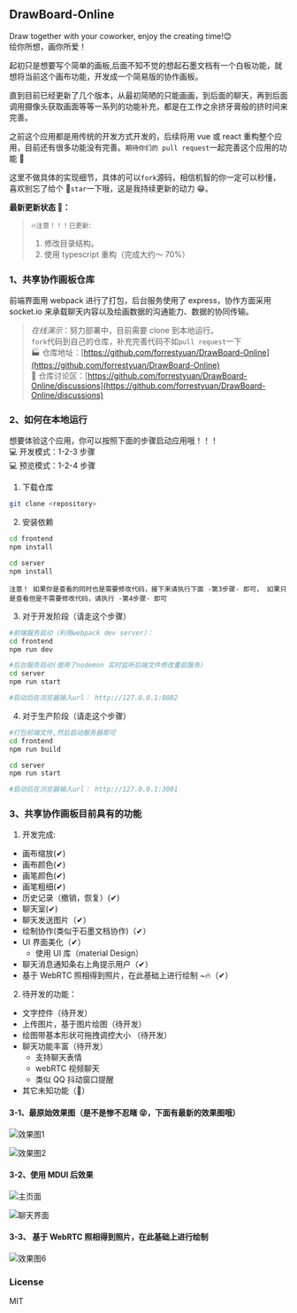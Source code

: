 ## DrawBoard-Online

Draw together with your coworker, enjoy the creating time!😊  
绘你所想，画你所爱！

起初只是想要写个简单的画板,后面不知不觉的想起石墨文档有一个白板功能，就想将当前这个画布功能，开发成一个简易版的协作画板。

直到目前已经更新了几个版本，从最初简陋的只能画画，到后面的聊天，再到后面调用摄像头获取画面等等一系列的功能补充，都是在工作之余挤牙膏般的挤时间来完善。

之前这个应用都是用传统的开发方式开发的，后续将用 vue 或 react 重构整个应用，目前还有很多功能没有完善。`期待你们的 pull request`一起完善这个应用的功能 🤣

这里不做具体的实现细节，具体的可以`fork`源码，相信机智的你一定可以秒懂，喜欢别忘了给个 🌟`star`一下哦，这是我持续更新的动力 😁。

**最新更新状态 🚩：**

> `🔥注意！！！已更新`:
>
> 1. 修改目录结构。
> 2. 使用 typescript 重构（完成大约～ 70%）

### 1、共享协作画板仓库

前端界面用 webpack 进行了打包，后台服务使用了 express，协作方面采用 socket.io 来承载聊天内容以及绘画数据的沟通能力、数据的协同传输。

> _在线演示_：努力部署中，目前需要 clone 到本地运行。  
>  `fork`代码到自己的仓库，补充完善代码不如`pull request`一下  
> 🏭 仓库地址：[https://github.com/forrestyuan/DrawBoard-Online](https://github.com/forrestyuan/DrawBoard-Online)  
> 💬 仓库讨论区：[https://github.com/forrestyuan/DrawBoard-Online/discussions](https://github.com/forrestyuan/DrawBoard-Online/discussions)

### 2、如何在本地运行

想要体验这个应用，你可以按照下面的步骤启动应用哦！！！  
💻 开发模式：1-2-3 步骤  
💻 预览模式：1-2-4 步骤

1. 下载仓库

```bash
git clone <repository>
```

2. 安装依赖

```bash
cd frontend
npm install

cd server
npm install
```

`注意！ 如果你是查看的同时也是需要修改代码，接下来请执行下面 -第3步骤- 即可， 如果只是查看但是不需要修改代码，请执行 -第4步骤- 即可`

3. 对于开发阶段（请走这个步骤）

```bash
#前端服务启动（利用webpack dev server）：
cd frontend
npm run dev

#后台服务启动(使用了nodemon 实时监听后端文件修改重启服务)
cd server
npm run start

#启动后在浏览器输入url： http://127.0.0.1:8082
```

4.  对于生产阶段（请走这个步骤）

```bash
#打包前端文件,然后启动服务器即可
cd frontend
npm run build

cd server
npm run start

#启动后在浏览器输入url： http://127.0.0.1:3001
```

### 3、共享协作画板目前具有的功能

1. 开发完成:

- 画布缩放(✔)
- 画布颜色(✔)
- 画笔颜色(✔)
- 画笔粗细(✔)
- 历史记录（撤销，恢复）(✔)
- 聊天室(✔)
- 聊天发送图片（✔）
- 绘制协作(类似于石墨文档协作)（✔）
- UI 界面美化（✔）
  - 使用 UI 库（material Design）
- 聊天消息通知条右上角提示用户（✔）
- 基于 WebRTC 照相得到照片，在此基础上进行绘制 ~🔥（✔）

2. 待开发的功能：

- 文字控件（待开发）
- 上传图片，基于图片绘图（待开发）
- 绘图带基本形状可拖拽调控大小 （待开发）
- 聊天功能丰富（待开发）
  - 支持聊天表情
  - webRTC 视频聊天
  - 类似 QQ 抖动窗口提醒
- 其它未知功能（🤔）

#### 3-1、最原始效果图（是不是惨不忍睹 😝，下面有最新的效果图哦）

![效果图1](http://photo.forrestyuan.cn/draw1.gif)

![效果图2](http://photo.forrestyuan.cn/draw2.gif)

#### 3-2、使用 MDUI 后效果

![主页面](https://ftp.bmp.ovh/imgs/2021/04/66ef3d125a2f1359.png)

![聊天界面](https://ftp.bmp.ovh/imgs/2021/04/142f399de96c884b.png)

#### 3-3、 基于 WebRTC 照相得到照片，在此基础上进行绘制

![效果图6](http://photo.forrestyuan.cn/DB_RTC2.png)

### License

MIT
